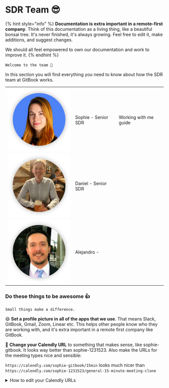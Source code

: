 # SDR Team 😎

{% hint style="info" %}
**Documentation is extra important in a remote-first company**. Think of this documentation as a living thing, like a beautiful bonsai tree. It's never finished, it's always growing. Feel free to edit it, make additions, and suggest changes.&#x20;

We should all feel empowered to own our documentation and work to improve it.
{% endhint %}

`Welcome to the team 💪`

In this section you will find everything you need to know about how the SDR team at GitBook works.&#x20;

|                                    |                     |                       |
| ---------------------------------- | ------------------- | --------------------- |
| ![](../.gitbook/assets/Sophie)     | Sophie - Senior SDR | Working with me guide |
| ![](../.gitbook/assets/Daniel.png) | Daniel - Senior SDR |                       |
| ![](../.gitbook/assets/Ale.png)    | Alejandro -         |                       |







### Do these things to be awesome 👍

`Small things make a difference.`&#x20;

:smile: **Set a profile picture in all of the apps that we use**. That means Slack, GitBook, Gmail, Zoom, Linear etc. This helps other people know who they are working with, and it's extra important in a remote first company like GitBook.



📆 **Change your Calendly URL** to something that makes sense, like sophie-gitbook. It looks way better than sophie-1231523. Also make the URLs for the meeting types nice and sensible:

`https://calendly.com/sophie-gitbook/15min` looks much nicer than `https://calendly.com/sophie-1231523/general-15-minute-meeting-clone`

<details>

<summary>How to edit your Calendly URLs</summary>

[Change your main scheduling link](https://help.calendly.com/hc/en-us/articles/223195448-Manage-your-account-settings-an-overview#customize-your-scheduling-page-link-0-2)

[Change the link for each event type](https://assets-help-site.calendly.com/help/article/how-to-change-the-link-for-an-event-specific-scheduling-page/)

</details>

